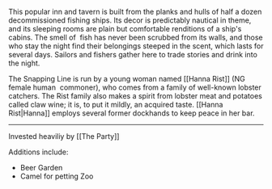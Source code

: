 This popular inn and tavern is built from the planks and hulls of half a dozen decommissioned fishing ships. Its decor is predictably nautical in theme, and its sleeping rooms are plain but comfortable renditions of a ship's cabins. The smell of  fish has never been scrubbed from its walls, and those who stay the night find their belongings steeped in the scent, which lasts for several days. Sailors and fishers gather here to trade stories and drink into the night.

The Snapping Line is run by a young woman named [[Hanna Rist]] (NG female human  commoner), who comes from a family of well-known lobster catchers. The Rist family also makes a spirit from lobster meat and potatoes called claw wine; it is, to put it mildly, an acquired taste. [[Hanna Rist|Hanna]] employs several former dockhands to keep peace in her bar.

<hr>

Invested heaviliy by [[The Party]]

Additions include:
- Beer Garden
- Camel for petting Zoo

